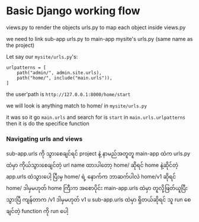 # Basic Django working flow

views.py to render the objects
urls.py to map each object inside views.py

we need to link sub-app urls.py to main-app mysite's urls.py (same name as the project)

Let say
our `mysite/urls.py`'s:

```
urlpatterns = [
    path("admin/", admin.site.urls),
    path("home/", include("main.urls")),
]
```

the user'path is `http://127.0.0.1:8000/home/start`

we will look is anything match to home/ in `mysite/urls.py`

it was so it go `main.urls` and search for is  `start` in `main.urls.urlpatterns` then it is do the specifice function

### Navigating urls and views

sub-app.urls ကို သွားစေချင်ရင် project နဲ့ နာမည်အတူတူ main-app ထဲက urls.py ထဲမှာ ကိုယ်သွားစေချင်တဲ့ url name ထားပါတော့ home/ ဆိုရင် home နဲ့ဆိုင်တဲ့ app.urls ထဲသွားပေါ့ ပြီးမှ home/ ရဲ့ နောက်က ဘာဆက်ပါလဲ home/v1 ဆိုရင် home/ ဒါမှမဟုတ် home ကြီးက အစောပိုင်း main-app.urls ထဲမှာ တူလို့ဖြတ်ယူပြီးသွားပြီ ကျန်တာက /v1 ဒါမှမဟုတ် v1 u sub-app.urls ထဲမှာ ရှိတယ်ဆိုရင် သူ run စေချင်တဲ့ function ကို run ပေါ့
